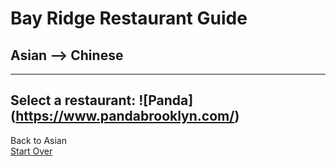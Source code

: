# Bay Ridge Restaurant Guide
## Asian --> Chinese
---
Select a restaurant:
 ![Panda] (https://www.pandabrooklyn.com/)
---
Back to Asian  
[Start Over](asian.md)